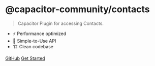 # @capacitor-community/contacts

> Capacitor Plugin for accessing Contacts.

- ⚡️ Performance optimized
- 🔌 Simple-to-Use API
- 🏗️ Clean codebase

[GitHub](https://github.com/capacitor-community/contacts)
[Get Started](#home)
